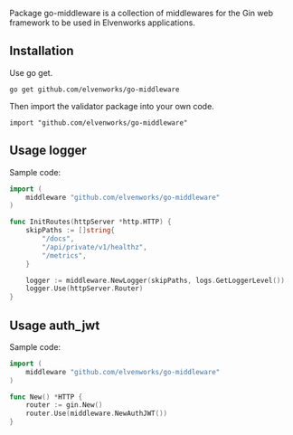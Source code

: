 
Package go-middleware is a collection of middlewares for the Gin web framework to be used in Elvenworks applications.

## Installation
Use go get.
```
go get github.com/elvenworks/go-middleware
```
Then import the validator package into your own code.
```
import "github.com/elvenworks/go-middleware"
```

## Usage logger
Sample code:
```go
import (
	middleware "github.com/elvenworks/go-middleware"
)

func InitRoutes(httpServer *http.HTTP) {
	skipPaths := []string{
		"/docs",
		"/api/private/v1/healthz",
		"/metrics",
	}

	logger := middleware.NewLogger(skipPaths, logs.GetLoggerLevel())
	logger.Use(httpServer.Router)
}
```

## Usage auth_jwt
Sample code:
```go
import (
	middleware "github.com/elvenworks/go-middleware"
)

func New() *HTTP {
	router := gin.New()
	router.Use(middleware.NewAuthJWT())
}
```